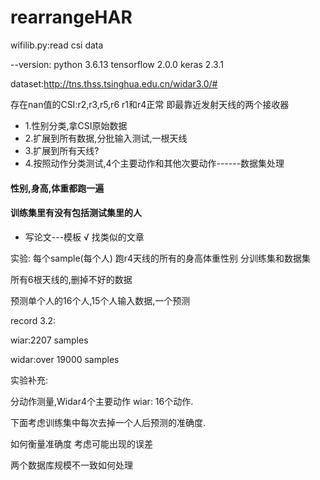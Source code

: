 # rearrangeHAR
wifilib.py:read csi data

--version:
python 3.6.13
tensorflow 2.0.0
keras 2.3.1

dataset:http://tns.thss.tsinghua.edu.cn/widar3.0/#

存在nan值的CSI:r2,r3,r5,r6
r1和r4正常
即最靠近发射天线的两个接收器



- 1.性别分类,拿CSI原始数据
- 2.扩展到所有数据,分批输入测试,一根天线
- 3.扩展到所有天线?
- 4.按照动作分类测试,4个主要动作和其他次要动作------数据集处理


#### 性别,身高,体重都跑一遍
#### 训练集里有没有包括测试集里的人


- 写论文---模板      √             找类似的文章  






实验:
每个sample(每个人)  跑r4天线的所有的身高体重性别
分训练集和数据集

所有6根天线的,删掉不好的数据

预测单个人的16个人,15个人输入数据,一个预测


record 3.2:


wiar:2207 samples

widar:over 19000 samples

实验补充:

分动作测量,Widar4个主要动作
wiar: 16个动作.



下面考虑训练集中每次去掉一个人后预测的准确度.


如何衡量准确度
考虑可能出现的误差


两个数据库规模不一致如何处理
